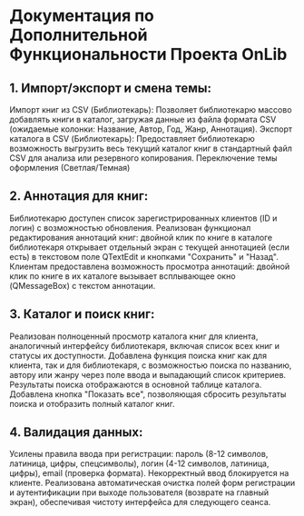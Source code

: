 # Документация по Дополнительной Функциональности Проекта OnLib

## 1. Импорт/экспорт и смена темы:
Импорт книг из CSV (Библиотекарь): Позволяет библиотекарю массово добавлять книги в каталог, загружая данные из файла формата CSV (ожидаемые колонки: Название, Автор, Год, Жанр, Аннотация).
Экспорт каталога в CSV (Библиотекарь): Предоставляет библиотекарю возможность выгрузить весь текущий каталог книг  в стандартный файл CSV для анализа или резервного копирования. Переключение темы оформления (Светлая/Темная)

## 2. Аннотация для книг:
Библиотекарю доступен список зарегистрированных клиентов (ID и логин) с возможностью обновления.
Реализован функционал редактирования аннотаций книг: двойной клик по книге в каталоге библиотекаря открывает отдельный экран с текущей аннотацией (если есть) в текстовом поле QTextEdit и кнопками "Сохранить" и "Назад".
Клиентам предоставлена возможность просмотра аннотаций: двойной клик по книге в их каталоге вызывает всплывающее окно (QMessageBox) с текстом аннотации.

## 3. Каталог и поиск книг:
Реализован полноценный просмотр каталога книг для клиента, аналогичный интерфейсу библиотекаря, включая список всех книг и статусы их доступности.
Добавлена функция поиска книг как для клиента, так и для библиотекаря, с возможностью поиска по названию, автору или жанру через поле ввода и выпадающий список критериев. Результаты поиска отображаются в основной таблице каталога.
Добавлена кнопка "Показать все", позволяющая сбросить результаты поиска и отобразить полный каталог книг.

## 4. Валидация данных:
Усилены правила ввода при регистрации: пароль (8-12 символов, латиница, цифры, спецсимволы), логин (4-12 символов, латиница, цифры), email (проверка формата). Некорректный ввод блокируется на клиенте.
Реализована автоматическая очистка полей форм регистрации и аутентификации при выходе пользователя (возврате на главный экран), обеспечивая чистоту интерфейса для следующего сеанса.
